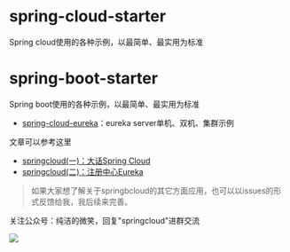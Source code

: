 spring-cloud-starter
===========

Spring cloud使用的各种示例，以最简单、最实用为标准

spring-boot-starter
===========

Spring boot使用的各种示例，以最简单、最实用为标准


- [spring-cloud-eureka](https://github.com/ityouknow/spring-cloud-starter/tree/master/spring-cloud-eureka)：eureka server单机、双机、集群示例



文章可以参考这里

- [springcloud(一)：大话Spring Cloud](http://www.ityouknow.com/springcloud/2017/05/01/simple-springcloud.html)
- [springcloud(二)：注册中心Eureka](http://www.ityouknow.com/springcloud/2017/05/10/springcloud-eureka.html)


> 如果大家想了解关于springbcloud的其它方面应用，也可以以issues的形式反馈给我，我后续来完善。

 
 关注公众号：纯洁的微笑，回复"springcloud"进群交流

![](http://www.ityouknow.com/assets/images/keeppuresmile_430.jpg)



